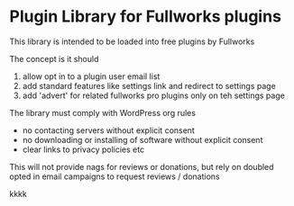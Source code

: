 # Plugin Library for Fullworks plugins

This library is intended to be loaded into free plugins by Fullworks

The concept is it should

1. allow opt in to  a plugin user email list
2. add standard features like settings link and redirect to settings page
3. add 'advert' for related  fullworks pro plugins only on teh settings page

The library must comply with WordPress org rules
- no contacting servers without explicit consent
- no downloading or installing of software without explicit consent
- clear links to privacy policies etc

This will not provide nags for reviews or donations, but rely on doubled  opted in email campaigns
to request  reviews / donations

kkkk